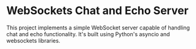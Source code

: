 # WebSockets Chat and Echo Server

This project implements a simple WebSocket server capable of handling chat and echo functionality. It's built using Python's asyncio and websockets libraries.